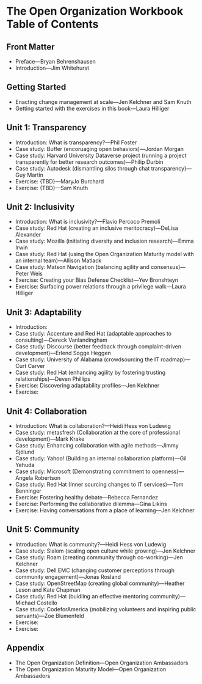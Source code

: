# The Open Organization Workbook Table of Contents

## Front Matter

- Preface—Bryan Behrenshausen
- Introduction—Jim Whitehurst

## Getting Started

- Enacting change management at scale—Jen Kelchner and Sam Knuth
- Getting started with the exercises in this book—Laura Hilliger

## Unit 1: Transparency

- Introduction: What is transparency?—Phil Foster
- Case study: Buffer (encoruaging open behaviors)—Jordan Morgan
- Case study: Harvard University Dataverse project (running a project transparently for better research outcomes)—Philip Durbin
- Case study: Autodesk (dismantling silos through chat transparency)—Guy Martin
- Exercise: {TBD}—MaryJo Burchard
- Exercise: {TBD}—Sam Knuth

## Unit 2: Inclusivity

- Introduction: What is inclusivity?—Flavio Percoco Premoli
- Case study: Red Hat (creating an inclusive meritocracy)—DeLisa Alexander
- Case study: Mozilla (initiating diversity and inclusion research)—Emma Irwin
- Case study: Red Hat (using the Open Organization Maturity model with an internal team)—Allison Matlack
- Case study: Matson Navigation (balancing agility and consensus)—Peter Weis
- Exercise: Creating your Bias Defense Checklist—Yev Bronshteyn
- Exercise: Surfacing power relations through a privilege walk—Laura Hilliger

## Unit 3: Adaptability

- Introduction: 
- Case study: Accenture and Red Hat (adaptable approaches to consulting)—Dereck Vanlandingham
- Case study: Discourse (better feedback through complaint-driven development)—Erlend Sogge Heggen
- Case study: University of Alabama (crowdsourcing the IT roadmap)—Curt Carver
- Case study: Red Hat (enhancing agility by fostering trusting relationships)—Deven Phillips
- Exercise: Discovering adaptability profiles—Jen Kelchner
- Exercise: 

## Unit 4: Collaboration

- Introduction: What is collaboration?—Heidi Hess von Ludewig
- Case study: metasfresh (Collaboration at the core of professional development)—Mark Krake
- Case study: Enhancing collaboration with agile methods—Jimmy Sjölund
- Case study: Yahoo! (Building an internal collaboration platform)—Gil Yehuda
- Case study: Microsoft (Demonstrating commitment to openness)—Angela Robertson
- Case study: Red Hat (Inner sourcing changes to IT services)—Tom Benninger
- Exercise: Fostering healthy debate—Rebecca Fernandez
- Exercise: Performing the collaborative dilemma—Gina Likins
- Exercise: Having conversations from a place of learning—Jen Kelchner

## Unit 5: Community

- Introduction: What is community?—Heidi Hess von Ludewig
- Case study: Slalom (scaling open culture while growing)—Jen Kelchner
- Case study: Roam (creating community through co-working)—Jen Kelchner
- Case study: Dell EMC (changing customer perceptions through community engagement)—Jonas Rosland
- Case study: OpenStreetMap (creating global community)—Heather Leson and Kate Chapman
- Case study: Red Hat (buidling an effective mentoring community)—Michael Costello
- Case study: CodeforAmerica (mobilizing volunteers and inspiring public servants)—Zoe Blumenfeld
- Exercise: 
- Exercise: 

## Appendix

- The Open Organization Definition—Open Organization Ambassadors
- The Open Organization Maturity Model—Open Organization Ambassadors

